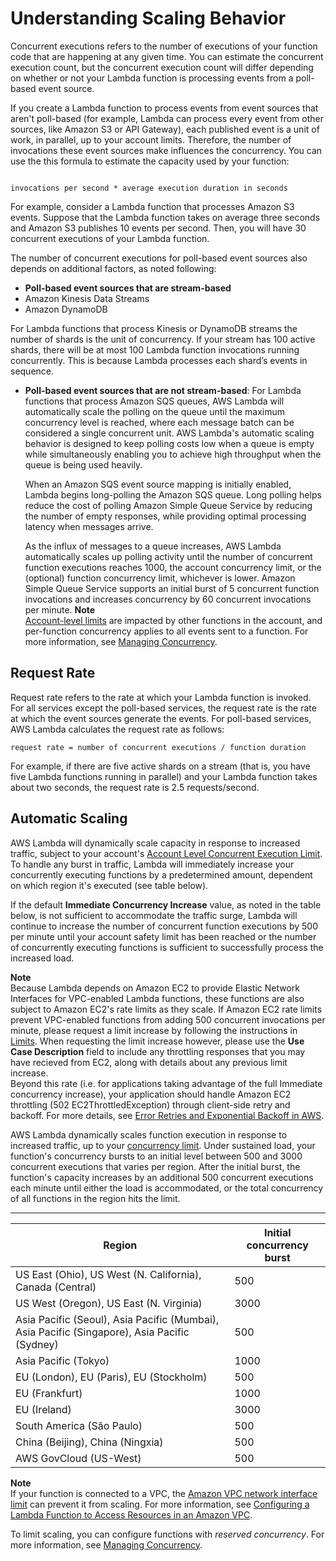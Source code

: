 # Understanding Scaling Behavior<a name="scaling"></a>

Concurrent executions refers to the number of executions of your function code that are happening at any given time\. You can estimate the concurrent execution count, but the concurrent execution count will differ depending on whether or not your Lambda function is processing events from a poll\-based event source\. 

If you create a Lambda function to process events from event sources that aren't poll\-based \(for example, Lambda can process every event from other sources, like Amazon S3 or API Gateway\), each published event is a unit of work, in parallel, up to your account limits\. Therefore, the number of invocations these event sources make influences the concurrency\. You can use the this formula to estimate the capacity used by your function:

```

invocations per second * average execution duration in seconds
```

For example, consider a Lambda function that processes Amazon S3 events\. Suppose that the Lambda function takes on average three seconds and Amazon S3 publishes 10 events per second\. Then, you will have 30 concurrent executions of your Lambda function\.

The number of concurrent executions for poll\-based event sources also depends on additional factors, as noted following:
+  **Poll\-based event sources that are stream\-based** 
  + Amazon Kinesis Data Streams
  + Amazon DynamoDB

  For Lambda functions that process Kinesis or DynamoDB streams the number of shards is the unit of concurrency\. If your stream has 100 active shards, there will be at most 100 Lambda function invocations running concurrently\. This is because Lambda processes each shard’s events in sequence\. 
+ **Poll\-based event sources that are not stream\-based**: For Lambda functions that process Amazon SQS queues, AWS Lambda will automatically scale the polling on the queue until the maximum concurrency level is reached, where each message batch can be considered a single concurrent unit\. AWS Lambda's automatic scaling behavior is designed to keep polling costs low when a queue is empty while simultaneously enabling you to achieve high throughput when the queue is being used heavily\. 

  When an Amazon SQS event source mapping is initially enabled, Lambda begins long\-polling the Amazon SQS queue\. Long polling helps reduce the cost of polling Amazon Simple Queue Service by reducing the number of empty responses, while providing optimal processing latency when messages arrive\.

  As the influx of messages to a queue increases, AWS Lambda automatically scales up polling activity until the number of concurrent function executions reaches 1000, the account concurrency limit, or the \(optional\) function concurrency limit, whichever is lower\. Amazon Simple Queue Service supports an initial burst of 5 concurrent function invocations and increases concurrency by 60 concurrent invocations per minute\.
**Note**  
[Account\-level limits](https://docs.aws.amazon.com/lambda/latest/dg/limits.html) are impacted by other functions in the account, and per\-function concurrency applies to all events sent to a function\. For more information, see [Managing Concurrency](concurrent-executions.md)\.

## Request Rate<a name="concurrent-executions-request-rate"></a>

Request rate refers to the rate at which your Lambda function is invoked\. For all services except the poll\-based services, the request rate is the rate at which the event sources generate the events\. For poll\-based services, AWS Lambda calculates the request rate as follows:

```
request rate = number of concurrent executions / function duration
```

For example, if there are five active shards on a stream \(that is, you have five Lambda functions running in parallel\) and your Lambda function takes about two seconds, the request rate is 2\.5 requests/second\.

## Automatic Scaling<a name="scaling-behavior"></a>

AWS Lambda will dynamically scale capacity in response to increased traffic, subject to your account's [Account Level Concurrent Execution Limit](concurrent-executions.md#concurrent-execution-safety-limit)\. To handle any burst in traffic, Lambda will immediately increase your concurrently executing functions by a predetermined amount, dependent on which region it's executed \(see table below\)\.

 If the default **Immediate Concurrency Increase** value, as noted in the table below, is not sufficient to accommodate the traffic surge, Lambda will continue to increase the number of concurrent function executions by 500 per minute until your account safety limit has been reached or the number of concurrently executing functions is sufficient to successfully process the increased load\.

**Note**  
Because Lambda depends on Amazon EC2 to provide Elastic Network Interfaces for VPC\-enabled Lambda functions, these functions are also subject to Amazon EC2's rate limits as they scale\. If Amazon EC2 rate limits prevent VPC\-enabled functions from adding 500 concurrent invocations per minute, please request a limit increase by following the instructions in [Limits](limits.md). When requesting the limit increase however, please use the **Use Case Description** field to include any throttling responses that you may have recieved from EC2, along with details about any previous limit increase\.  
Beyond this rate \(i\.e\. for applications taking advantage of the full Immediate concurrency increase\), your application should handle Amazon EC2 throttling \(502 EC2ThrottledException\) through client\-side retry and backoff\. For more details, see [Error Retries and Exponential Backoff in AWS](http://docs.aws.amazon.com/general/latest/gr/api-retries.html)\.

AWS Lambda dynamically scales function execution in response to increased traffic, up to your [concurrency limit](limits.md)\. Under sustained load, your function's concurrency bursts to an initial level between 500 and 3000 concurrent executions that varies per region\. After the initial burst, the function's capacity increases by an additional 500 concurrent executions each minute until either the load is accommodated, or the total concurrency of all functions in the region hits the limit\.


****  

| Region | Initial concurrency burst | 
| --- | --- | 
| US East \(Ohio\), US West \(N\. California\), Canada \(Central\) | 500 | 
| US West \(Oregon\), US East \(N\. Virginia\) | 3000 | 
| Asia Pacific \(Seoul\), Asia Pacific \(Mumbai\), Asia Pacific \(Singapore\), Asia Pacific \(Sydney\) | 500 | 
| Asia Pacific \(Tokyo\) | 1000 | 
| EU \(London\), EU \(Paris\), EU \(Stockholm\) | 500 | 
| EU \(Frankfurt\) | 1000 | 
| EU \(Ireland\) | 3000 | 
| South America \(São Paulo\) | 500 | 
| China \(Beijing\), China \(Ningxia\) | 500 | 
| AWS GovCloud \(US\-West\) | 500 | 

**Note**  
If your function is connected to a VPC, the [Amazon VPC network interface limit](https://docs.aws.amazon.com/general/latest/gr/aws_service_limits.html#limits_vpc) can prevent it from scaling\. For more information, see [Configuring a Lambda Function to Access Resources in an Amazon VPC](vpc.md)\.

To limit scaling, you can configure functions with *reserved concurrency*\. For more information, see [Managing Concurrency](concurrent-executions.md)\.
